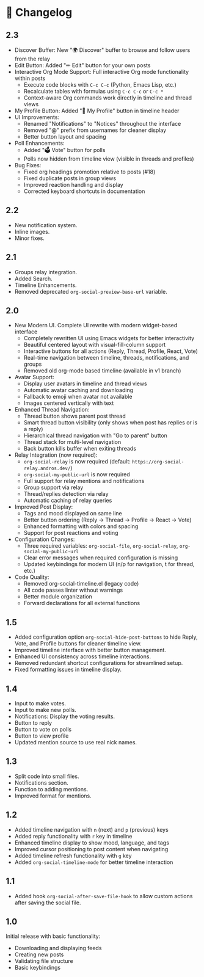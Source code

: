 # 📝 Changelog

## 2.3

- Discover Buffer: New "🌍 Discover" buffer to browse and follow users from the relay
- Edit Button: Added "✏ Edit" button for your own posts
- Interactive Org Mode Support: Full interactive Org mode functionality within posts
  - Execute code blocks with `C-c C-c` (Python, Emacs Lisp, etc.)
  - Recalculate tables with formulas using `C-c C-c` or `C-c *`
  - Context-aware Org commands work directly in timeline and thread views
- My Profile Button: Added "👤 My Profile" button in timeline header
- UI Improvements:
  - Renamed "Notifications" to "Notices" throughout the interface
  - Removed "@" prefix from usernames for cleaner display
  - Better button layout and spacing
- Poll Enhancements:
  - Added "🗳 Vote" button for polls
  - Polls now hidden from timeline view (visible in threads and profiles)
- Bug Fixes:
  - Fixed org headings promotion relative to posts (#18)
  - Fixed duplicate posts in group views
  - Improved reaction handling and display
  - Corrected keyboard shortcuts in documentation

## 2.2

- New notification system.
- Inline images.
- Minor fixes.

## 2.1

- Groups relay integration.
- Added Search.
- Timeline Enhancements.
- Removed deprecated `org-social-preview-base-url` variable.

## 2.0

- New Modern UI. Complete UI rewrite with modern widget-based interface
  - Completely rewritten UI using Emacs widgets for better interactivity
  - Beautiful centered layout with visual-fill-column support
  - Interactive buttons for all actions (Reply, Thread, Profile, React, Vote)
  - Real-time navigation between timeline, threads, notifications, and groups
  - Removed old org-mode based timeline (available in v1 branch)
- Avatar Support:
  - Display user avatars in timeline and thread views
  - Automatic avatar caching and downloading
  - Fallback to emoji when avatar not available
  - Images centered vertically with text
- Enhanced Thread Navigation:
  - Thread button shows parent post thread
  - Smart thread button visibility (only shows when post has replies or is a reply)
  - Hierarchical thread navigation with "Go to parent" button
  - Thread stack for multi-level navigation
  - Back button kills buffer when exiting threads
- Relay Integration (now required):
  - `org-social-relay` is now required (default: `https://org-social-relay.andros.dev/`)
  - `org-social-my-public-url` is now required
  - Full support for relay mentions and notifications
  - Group support via relay
  - Thread/replies detection via relay
  - Automatic caching of relay queries
- Improved Post Display:
  - Tags and mood displayed on same line
  - Better button ordering (Reply → Thread → Profile → React → Vote)
  - Enhanced formatting with colors and spacing
  - Support for post reactions and voting
- Configuration Changes:
  - Three required variables: `org-social-file`, `org-social-relay`, `org-social-my-public-url`
  - Clear error messages when required configuration is missing
  - Updated keybindings for modern UI (n/p for navigation, t for thread, etc.)
- Code Quality:
  - Removed org-social-timeline.el (legacy code)
  - All code passes linter without warnings
  - Better module organization
  - Forward declarations for all external functions

## 1.5

- Added configuration option `org-social-hide-post-buttons` to hide Reply, Vote, and Profile buttons for cleaner timeline view.
- Improved timeline interface with better button management.
- Enhanced UI consistency across timeline interactions.
- Removed redundant shortcut configurations for streamlined setup.
- Fixed formatting issues in timeline display.

## 1.4

- Input to make votes.
- Input to make new polls.
- Notifications: Display the voting results.
- Button to reply
- Button to vote on polls
- Button to view profile
- Updated mention source to use real nick names.

## 1.3

- Split code into small files.
- Notifications section.
- Function to adding mentions.
- Improved format for mentions.

## 1.2

- Added timeline navigation with `n` (next) and `p` (previous) keys
- Added reply functionality with `r` key in timeline
- Enhanced timeline display to show mood, language, and tags
- Improved cursor positioning to post content when navigating
- Added timeline refresh functionality with `g` key
- Added `org-social-timeline-mode` for better timeline interaction

## 1.1

- Added hook `org-social-after-save-file-hook` to allow custom actions after saving the social file.

## 1.0

Initial release with basic functionality:

- Downloading and displaying feeds
- Creating new posts
- Validating file structure
- Basic keybindings
